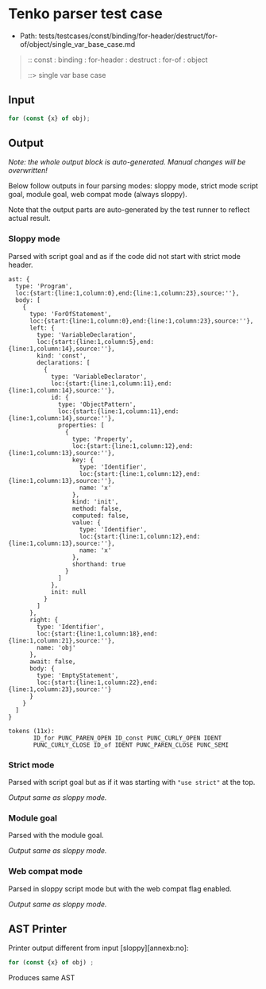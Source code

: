 # Tenko parser test case

- Path: tests/testcases/const/binding/for-header/destruct/for-of/object/single_var_base_case.md

> :: const : binding : for-header : destruct : for-of : object
>
> ::> single var base case

## Input

`````js
for (const {x} of obj);
`````

## Output

_Note: the whole output block is auto-generated. Manual changes will be overwritten!_

Below follow outputs in four parsing modes: sloppy mode, strict mode script goal, module goal, web compat mode (always sloppy).

Note that the output parts are auto-generated by the test runner to reflect actual result.

### Sloppy mode

Parsed with script goal and as if the code did not start with strict mode header.

`````
ast: {
  type: 'Program',
  loc:{start:{line:1,column:0},end:{line:1,column:23},source:''},
  body: [
    {
      type: 'ForOfStatement',
      loc:{start:{line:1,column:0},end:{line:1,column:23},source:''},
      left: {
        type: 'VariableDeclaration',
        loc:{start:{line:1,column:5},end:{line:1,column:14},source:''},
        kind: 'const',
        declarations: [
          {
            type: 'VariableDeclarator',
            loc:{start:{line:1,column:11},end:{line:1,column:14},source:''},
            id: {
              type: 'ObjectPattern',
              loc:{start:{line:1,column:11},end:{line:1,column:14},source:''},
              properties: [
                {
                  type: 'Property',
                  loc:{start:{line:1,column:12},end:{line:1,column:13},source:''},
                  key: {
                    type: 'Identifier',
                    loc:{start:{line:1,column:12},end:{line:1,column:13},source:''},
                    name: 'x'
                  },
                  kind: 'init',
                  method: false,
                  computed: false,
                  value: {
                    type: 'Identifier',
                    loc:{start:{line:1,column:12},end:{line:1,column:13},source:''},
                    name: 'x'
                  },
                  shorthand: true
                }
              ]
            },
            init: null
          }
        ]
      },
      right: {
        type: 'Identifier',
        loc:{start:{line:1,column:18},end:{line:1,column:21},source:''},
        name: 'obj'
      },
      await: false,
      body: {
        type: 'EmptyStatement',
        loc:{start:{line:1,column:22},end:{line:1,column:23},source:''}
      }
    }
  ]
}

tokens (11x):
       ID_for PUNC_PAREN_OPEN ID_const PUNC_CURLY_OPEN IDENT
       PUNC_CURLY_CLOSE ID_of IDENT PUNC_PAREN_CLOSE PUNC_SEMI
`````

### Strict mode

Parsed with script goal but as if it was starting with `"use strict"` at the top.

_Output same as sloppy mode._

### Module goal

Parsed with the module goal.

_Output same as sloppy mode._

### Web compat mode

Parsed in sloppy script mode but with the web compat flag enabled.

_Output same as sloppy mode._

## AST Printer

Printer output different from input [sloppy][annexb:no]:

````js
for (const {x} of obj) ;
````

Produces same AST
